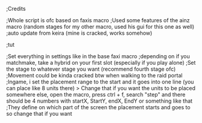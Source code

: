 ;Credits

;Whole script is ofc based on faxis macro
;Used some features of the ainz macro (random stages for my other macro, used his gui for this one as well)
;auto update from keira (mine is cracked, works somehow)


;tut

;Set everything in settings like in the base faxi macro
;depending on if you matchmake, take a hybrid on your first slot (especially if you play alone)
;Set the stage to whatever stage you want (recommend fourth stage ofc)
;Movement could be kinda cracked btw when walking to the raid portal 
;Ingame, i set the placement range to the start and it goes into one line (you can place like 8 units there) > Change that if you want the units to be placed somewhere else, open the macro, press ctrl + f, search "step" and there should be 4 numbers with startX, StartY, endX, EndY or something like that
;They define on which part of the screen the placement starts and goes to so change that if you want
